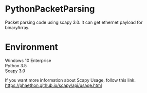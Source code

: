# PythonPacketParsing
Packet parsing code using scapy 3.0. It can get ethernet payload for binaryArray.



# Environment
Windows 10 Enterprise   
Python 3.5  
Scapy 3.0


If you want more information about Scapy Usage, follow this link.
https://phaethon.github.io/scapy/api/usage.html

